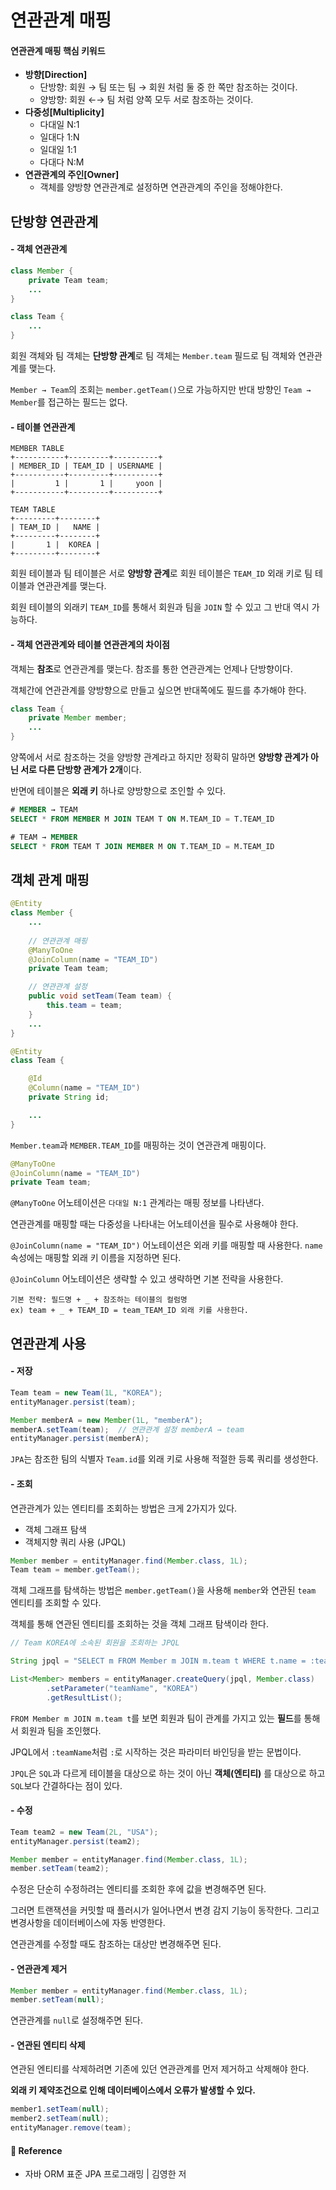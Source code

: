 # 연관관계 매핑  

####  연관관계 매핑 핵심 키워드  

- **방향[Direction]**
  - 단방향: 회원 → 팀 또는 팀 → 회원 처럼 둘 중 한 쪽만 참조하는 것이다.
  - 양방향: 회원 ←→ 팀 처럼 양쪽 모두 서로 참조하는 것이다.
- **다중성[Multiplicity]**
  - 다대일 N:1
  - 일대다 1:N
  - 일대일 1:1
  - 다대다 N:M
- **연관관계의 주인[Owner]**
  - 객체를 양방향 연관관계로 설정하면 연관관계의 주인을 정해야한다.

## 단방향 연관관계  

#### - 객체 연관관계  

```java
class Member {
    private Team team;
    ...
}

class Team {
    ...
}
```

회원 객체와 팀 객체는 **단방향 관계**로 팀 객체는 `Member.team` 필드로 팀 객체와 연관관계를 맺는다.  

`Member → Team`의 조회는 `member.getTeam()`으로 가능하지만 반대 방향인 `Team → Member`를 접근하는 필드는 없다.  

#### - 테이블 연관관계  

```text
MEMBER TABLE
+-----------+---------+----------+
| MEMBER_ID | TEAM_ID | USERNAME |
+-----------+---------+----------+
|         1 |       1 |     yoon |
+-----------+---------+----------+

TEAM TABLE
+---------+--------+
| TEAM_ID |   NAME |
+---------+--------+
|       1 |  KOREA |
+---------+--------+
```

회원 테이블과 팀 테이블은 서로 **양방향 관계**로 회원 테이블은 `TEAM_ID` 외래 키로 팀 테이블과 연관관계를 맺는다.  

회원 테이블의 외래키 `TEAM_ID`를 통해서 회원과 팀을 `JOIN` 할 수 있고 그 반대 역시 가능하다.  

#### - 객체 연관관계와 테이블 연관관계의 차이점  

객체는 **참조**로 연관관계를 맺는다. 참조를 통한 연관관계는 언제나 단방향이다.  

객체간에 연관관계를 양방향으로 만들고 싶으면 반대쪽에도 필드를 추가해야 한다.  

```java
class Team {
    private Member member;
    ...
}
```


양쪽에서 서로 참조하는 것을 양방향 관계라고 하지만 정확히 말하면 **양방향 관계가 아닌 서로 다른 단방향 관계가 2개**이다.  

반면에 테이블은 **외래 키** 하나로 양방향으로 조인할 수 있다.  

```sql
# MEMBER → TEAM
SELECT * FROM MEMBER M JOIN TEAM T ON M.TEAM_ID = T.TEAM_ID

# TEAM → MEMBER
SELECT * FROM TEAM T JOIN MEMBER M ON T.TEAM_ID = M.TEAM_ID
```

## 객체 관계 매핑  

```java
@Entity
class Member {
    ...
    
    // 연관관계 매핑
    @ManyToOne
    @JoinColumn(name = "TEAM_ID")
    private Team team;

    // 연관관계 설정
    public void setTeam(Team team) {
        this.team = team;
    }
    ...
}

@Entity
class Team {

    @Id
    @Column(name = "TEAM_ID")
    private String id;

    ...
}
```

`Member.team`과 `MEMBER.TEAM_ID`를 매핑하는 것이 연관관계 매핑이다.  

```java
@ManyToOne
@JoinColumn(name = "TEAM_ID")
private Team team;
```

`@ManyToOne` 어노테이션은 `다대일 N:1` 관계라는 매핑 정보를 나타낸다.  

연관관계를 매핑할 때는 다중성을 나타내는 어노테이션을 필수로 사용해야 한다.  

`@JoinColumn(name = "TEAM_ID")` 어노테이션은 외래 키를 매핑할 때 사용한다. `name` 속성에는 매핑할 외래 키 이름을 지정하면 된다.  

`@JoinColumn` 어노테이션은 생략할 수 있고 생략하면 기본 전략을 사용한다.  

```text
기본 전략: 필드명 + _ + 참조하는 테이블의 컬럼명  
ex) team + _ + TEAM_ID = team_TEAM_ID 외래 키를 사용한다.
```

## 연관관계 사용  

#### - 저장  

```java
Team team = new Team(1L, "KOREA");
entityManager.persist(team);

Member memberA = new Member(1L, "memberA");
memberA.setTeam(team);  // 연관관계 설정 memberA → team
entityManager.persist(memberA);
```

`JPA`는 참조한 팀의 식별자 `Team.id`를 외래 키로 사용해 적절한 등록 쿼리를 생성한다.  

#### - 조회  

연관관계가 있는 엔티티를 조회하는 방법은 크게 2가지가 있다.  

- 객체 그래프 탐색
- 객체지향 쿼리 사용 (JPQL)

```java
Member member = entityManager.find(Member.class, 1L);
Team team = member.getTeam();
```

객체 그래프를 탐색하는 방법은 `member.getTeam()`을 사용해 `member`와 연관된 `team` 엔티티를 조회할 수 있다.  

객체를 통해 연관된 엔티티를 조회하는 것을 객체 그래프 탐색이라 한다.  

```java
// Team KOREA에 소속된 회원을 조회하는 JPQL

String jpql = "SELECT m FROM Member m JOIN m.team t WHERE t.name = :teamName";

List<Member> members = entityManager.createQuery(jpql, Member.class)
        .setParameter("teamName", "KOREA")
        .getResultList();
```

`FROM Member m JOIN m.team t`를 보면 회원과 팀이 관계를 가지고 있는 **필드**를 통해서 회원과 팀을 조인했다.  

JPQL에서 `:teamName`처럼 `:`로 시작하는 것은 파라미터 바인딩을 받는 문법이다.  

`JPQL`은 `SQL`과 다르게 테이블을 대상으로 하는 것이 아닌 **객체(엔티티)** 를 대상으로 하고 `SQL`보다 간결하다는 점이 있다.  

#### - 수정  

```java
Team team2 = new Team(2L, "USA");
entityManager.persist(team2);

Member member = entityManager.find(Member.class, 1L);
member.setTeam(team2);
```

수정은 단순히 수정하려는 엔티티를 조회한 후에 값을 변경해주면 된다.  

그러면 트랜잭션을 커밋할 때 플러시가 일어나면서 변경 감지 기능이 동작한다. 그리고 변경사항을 데이터베이스에 자동 반영한다.  

연관관계를 수정할 때도 참조하는 대상만 변경해주면 된다.  

#### - 연관관계 제거  

```java
Member member = entityManager.find(Member.class, 1L);
member.setTeam(null);
```

연관관계를 `null`로 설정해주면 된다.  

#### - 연관된 엔티티 삭제  

연관된 엔티티를 삭제하려면 기존에 있던 연관관계를 먼저 제거하고 삭제해야 한다.  

**외래 키 제약조건으로 인해 데이터베이스에서 오류가 발생할 수 있다.**  

```java
member1.setTeam(null);
member2.setTeam(null);
entityManager.remove(team);
```

#### 📌 Reference  

- 자바 ORM 표준 JPA 프로그래밍 | 김영한 저